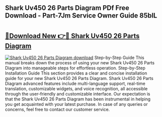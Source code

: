 ## Shark Uv450 26 Parts Diagram PDf Free Download - Part-7Jm Service Owner Guide 85bIL

# <h2><a href="http://dfirshw.blite.top/?on=Shark+Uv450+26+Parts+Diagram">🔗Download New 👉🔴 Shark Uv450 26 Parts Diagram</a></h2>

[![Shark Uv450 26 Parts Diagram download](https://i.imgur.com/lujVjoI.png)](http://dfirshw.blite.top/?on=Shark+Uv450+26+Parts+Diagram)
Step-by-Step Guide This manual breaks down the process of using your new Shark Uv450 26 Parts Diagram into manageable steps for effortless operation. Step-by-Step Installation Guide This section provides a clear and concise installation guide for your new Shark Uv450 26 Parts Diagram. Shark Uv450 26 Parts Diagram advanced features include multi-language support, real-time translation, customizable widgets, and voice recognition, all accessible through the user-friendly and customizable interface. Our expectation is that the Shark Uv450 26 Parts Diagram has been instrumental in helping you get acquainted with your latest purchase. In case of any queries or concerns, feel free to contact our customer service.
